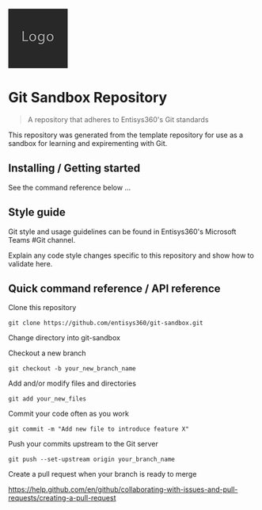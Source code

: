 ![Logo of the project](/docs/logo.sample.png)

# Git Sandbox Repository
> A repository that adheres to Entisys360's Git standards

This repository was generated from the template repository for use as a sandbox for learning and expirementing with Git.


## Installing / Getting started

See the command reference below ...

## Style guide

Git style and usage guidelines can be found in Entisys360's Microsoft Teams #Git channel.

Explain any code style changes specific to this repository and show how to validate here.


## Quick command reference / API reference

Clone this repository
```shell
git clone https://github.com/entisys360/git-sandbox.git
```

Change directory into git-sandbox

Checkout a new branch
```shell
git checkout -b your_new_branch_name
```

Add and/or modify files and directories
```shell
git add your_new_files
```

Commit your code often as you work
```shell
git commit -m "Add new file to introduce feature X"
```

Push your commits upstream to the Git server
```shell
git push --set-upstream origin your_branch_name
```

Create a pull request when your branch is ready to merge 

https://help.github.com/en/github/collaborating-with-issues-and-pull-requests/creating-a-pull-request

